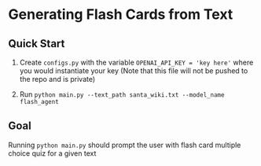 # Generating Flash Cards from Text

## Quick Start

1. Create `configs.py` with the variable `OPENAI_API_KEY = 'key here'` where you would instantiate your key (Note that this file will not be pushed to the repo and is private)

2. Run `python main.py --text_path santa_wiki.txt --model_name flash_agent`

## Goal

Running `python main.py` should prompt the user with flash card multiple choice quiz for a given text